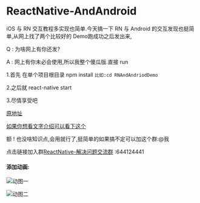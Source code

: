 # ReactNative-AndAndroid
iOS 与 RN 交互教程多实现也简单.今天搞一下 RN 与 Android 的交互发现也挺简单,从网上找了两个比较好的 Demo跑成功之后发出来,

Q : 为啥网上有你还发?

A : 网上有你未必会使用,所以我整个傻瓜版.直接 run 

1.首先 在单个项目根目录 npm install  `比如:cd RNAndAndriodDemo` 

2.之后就 react-native start 

3.尽情享受吧

[原地址](http://download.csdn.net/download/asddavid/9695358)

[如果你想看文字介绍可以看下这个](http://blog.csdn.net/u013718120/article/details/55506238)

额 ! 也没啥知识点,会用就行了,挺简单的如果搞不定可以加这个群:@我

点击链接加入群[ReactNative-解决问题交流群](https://jq.qq.com/?_wv=1027&k=4EZwdSd) :644124441

#### 添加动画:
![动图一](https://github.com/HAPENLY/ReactNative-AndAndroid/blob/master/6-HD.gif)

![动图二](https://github.com/HAPENLY/ReactNative-AndAndroid/blob/master/7-HD.gif)


